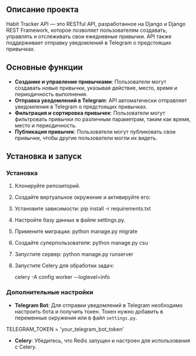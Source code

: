 ## Описание проекта

Habit Tracker API — это RESTful API, разработанное на Django и Django REST Framework, которое позволяет пользователям создавать, управлять и отслеживать свои ежедневные привычки. API также поддерживает отправку уведомлений в Telegram о предстоящих привычках.

## Основные функции

- **Создание и управление привычками**: Пользователи могут создавать новые привычки, указывая действие, место, время и периодичность выполнения.
- **Отправка уведомлений в Telegram**: API автоматически отправляет уведомления в Telegram о предстоящих привычках.
- **Фильтрация и сортировка привычек**: Пользователи могут фильтровать привычки по различным параметрам, таким как время, место и периодичность.
- **Публикация привычек**: Пользователи могут публиковать свои привычки, чтобы другие пользователи могли их видеть.

## Установка и запуск

### Установка

1. Клонируйте репозиторий.

2. Создайте виртуальное окружение и активируйте его:

3. Установите зависимости:
   pip install -r requirements.txt

4. Настройте базу данных в файле settings.py.

5. Примените миграции:
   python manage.py migrate
  
6. Создайте суперпользователя:
   python manage.py csu

7. Запустите сервер:
   python manage.py runserver

8. Запустите Celery для обработки задач:

   celery -A config worker --loglevel=info

### Дополнительные настройки

- **Telegram Bot**: Для отправки уведомлений в Telegram необходимо настроить бота и получить токен. Токен нужно добавить в переменные окружения или в файл `settings.py`.

TELEGRAM_TOKEN = 'your_telegram_bot_token'

- **Celery**: Убедитесь, что Redis запущен и настроен для использования с Celery.
